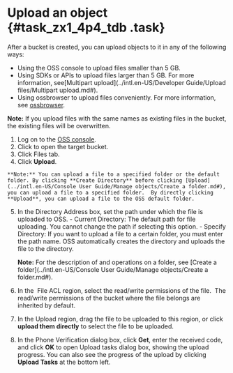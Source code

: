 # Upload an object {#task_zx1_4p4_tdb .task}

After a bucket is created, you can upload objects to it in any of the following ways:

-   Using the OSS console to upload files smaller than 5 GB.
-   Using SDKs or APIs to upload files larger than 5 GB. For more information, see[Multipart upload](../intl.en-US/Developer Guide/Upload files/Multipart upload.md#).
-   Using ossbrowser to upload files conveniently. For more information, see [ossbrowser](../intl.en-US/Utilities/ossbrowser.md#).

**Note:** If you upload files with the same names as existing files in the bucket, the existing files will be overwritten.

1.   Log on to the [OSS console](https://oss.console.aliyun.com/). 
2.   Click to open the target bucket. 
3.   Click Files tab. 
4.   Click **Upload**. 

    **Note:** You can upload a file to a specified folder or the default folder. By clicking **Create Directory** before clicking [Upload](../intl.en-US/Console User Guide/Manage objects/Create a folder.md#), you can upload a file to a specified folder.  By directly clicking **Upload**, you can upload a file to the OSS default folder.

5.   In the Directory Address box, set the path under which the file is uploaded to OSS. 
    -   Current Directory: The default path for file uploading. You cannot change the path if selecting this option.
    -   Specify Directory: If you want to upload a file to a certain folder, you must enter the path name. OSS automatically creates the directory and uploads the file to the directory.

        **Note:** For the description of and operations on a folder, see [Create a folder](../intl.en-US/Console User Guide/Manage objects/Create a folder.md#).

6.   In the  File ACL region, select the read/write permissions of the file.  The read/write permissions of the bucket where the file belongs are inherited by default. 
7.   In the Upload region, drag the file to be uploaded to this region, or click **upload them directly** to select the file to be uploaded. 
8.   In the Phone Verification dialog box, click **Get**, enter the received code, and click **OK** to open Upload tasks dialog box, showing the upload progress. You can also see the progress of the upload by clicking **Upload Tasks** at the bottom left. 

